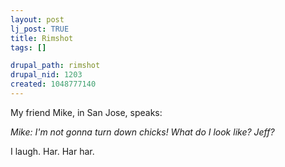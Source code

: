 ```yaml
--- 
layout: post
lj_post: TRUE
title: Rimshot
tags: []

drupal_path: rimshot
drupal_nid: 1203
created: 1048777140
---
```

My friend Mike, in San Jose, speaks:

<i>Mike: I'm not gonna turn down chicks! What do I look like? Jeff?</i>

I laugh. Har. Har har.
